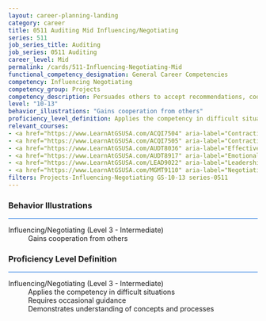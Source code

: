 ```yaml
---
layout: career-planning-landing
category: career
title: 0511 Auditing Mid Influencing/Negotiating
series: 511
job_series_title: Auditing
job_series: 0511 Auditing
career_level: Mid
permalink: /cards/511-Influencing-Negotiating-Mid
functional_competency_designation: General Career Competencies
competency: Influencing Negotiating
competency_group: Projects
competency_description: Persuades others to accept recommendations, cooperate, or change their behavior; works with others towards an agreement; negotiates to find mutually acceptable solutions
level: "10-13"
behavior_illustrations: "Gains cooperation from others"
proficiency_level_definition: Applies the competency in difficult situations ? Requires occasional guidance ? Demonstrates understanding of concepts and processes
relevant_courses: 
- <a href="https://www.LearnAtGSUSA.com/ACQI7504" aria-label="Contracting Basics for Administrative Personnel (ACQI7502), GSU - https://www.LearnAtGSUSA.com/ACQI7504">Contracting Basics for Administrative Personnel (ACQI7502), GSU</a>
- <a href="https://www.LearnAtGSUSA.com/ACQI7505" aria-label="Contracting Basics for CORs (ACQI7503), GSU - https://www.LearnAtGSUSA.com/ACQI7505">Contracting Basics for CORs (ACQI7503), GSU</a>
- <a href="https://www.LearnAtGSUSA.com/AUDT8036" aria-label="Effective Audit Resolution, Follow-up and Implementation (AUDT8034), GSU - https://www.LearnAtGSUSA.com/AUDT8036">Effective Audit Resolution, Follow-up and Implementation (AUDT8034), GSU</a>
- <a href="https://www.LearnAtGSUSA.com/AUDT8917" aria-label="Emotionally Intelligent Auditor&#58; The Power of Influence and Situational Awareness (AUDT8911), GSU - https://www.LearnAtGSUSA.com/AUDT8917">Emotionally Intelligent Auditor&#58; The Power of Influence and Situational Awareness (AUDT8911), GSU</a>
- <a href="https://www.LearnAtGSUSA.com/LEAD9022" aria-label="Leadership, Motivation and Accountability for High Performance Organizations (LEAD9020), GSU - https://www.LearnAtGSUSA.com/LEAD9022">Leadership, Motivation and Accountability for High Performance Organizations (LEAD9020), GSU</a>
- <a href="https://www.LearnAtGSUSA.com/MGMT9110" aria-label="Negotiating Techniques (MGMT9104 & 9105), GSU - https://www.LearnAtGSUSA.com/MGMT9110">Negotiating Techniques (MGMT9104 & 9105), GSU</a>
filters: Projects-Influencing-Negotiating GS-10-13 series-0511
---
```


<div class="desktop:grid-col-6 margin-y-3">
  <div class="border-top-2 bg-white padding-3 shadow-5 height-full members-hover border-1px button-border border-top-blue radius-lg card-text-color">
    <h3>Behavior Illustrations</h3>
    <hr style="background-color: #1b74e0 !important;"/>
    <dl class="text-base card-content-color"><dt>Influencing/Negotiating (Level 3 - Intermediate)</dt><dd>Gains cooperation from others</dd></dl>
  </div>
</div>
<div class="desktop:grid-col-6 margin-y-3">
  <div class="border-top-2 bg-white padding-3 shadow-5 height-full members-hover border-1px button-border border-top-blue radius-lg card-text-color">
    <h3>Proficiency Level Definition</h3>
     <hr style="background-color: #1b74e0 !important;"/>
    <dl class="text-base card-content-color"><dt>Influencing/Negotiating (Level 3 - Intermediate)</dt><dd>Applies the competency in difficult situations </dd><dd> Requires occasional guidance </dd><dd> Demonstrates understanding of concepts and processes</dd></dl>
  </div>
</div>